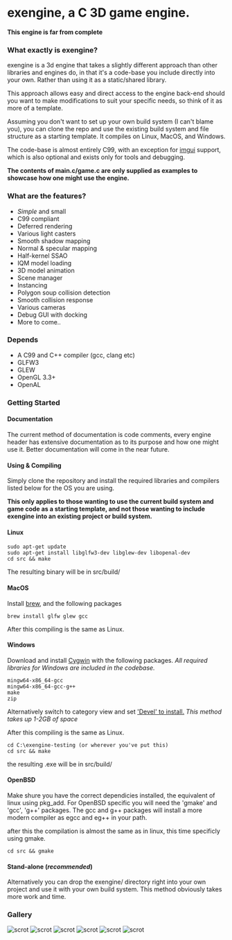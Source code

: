 # exengine, a C 3D game engine.

**This engine is far from complete**

### What exactly is exengine?
exengine is a 3d engine that takes a slightly different approach than other libraries and engines do, in that it's a code-base you include directly into your own.  Rather than using it as a static/shared library.

This approach allows easy and direct access to the engine back-end should you want to make modifications to suit your specific needs, so think of it as more of a template.

Assuming you don't want to set up your own build system (I can't blame you), you can clone the repo and use the existing build system and file structure as a starting template.  It compiles on Linux, MacOS, and Windows.

The code-base is almost entirely C99, with an exception for [imgui](https://github.com/ocornut/imgui) support, which is also optional and exists only for tools and debugging.

**The contents of main.c/game.c are only supplied as examples to showcase how one might use the engine.**

### What are the features?
* *Simple* and small
* C99 compliant
* Deferred rendering
* Various light casters
* Smooth shadow mapping
* Normal & specular mapping
* Half-kernel SSAO
* IQM model loading
* 3D model animation
* Scene manager
* Instancing
* Polygon soup collision detection
* Smooth collision response
* Various cameras
* Debug GUI with docking
* More to come..

### Depends
* A C99 and C++ compiler (gcc, clang etc)
* GLFW3
* GLEW
* OpenGL 3.3+
* OpenAL

### Getting Started
#### Documentation
The current method of documentation is code comments, every engine header has extensive documentation as to its purpose and how one might use it.  Better documentation will come in the near future.

#### Using & Compiling

Simply clone the repository and install the required libraries and compilers listed below for the OS you are using.

**This only applies to those wanting to use the current build system and game code as a starting template, and not those wanting to include exengine into an existing project or build system.**

#### Linux

````
sudo apt-get update
sudo apt-get install libglfw3-dev libglew-dev libopenal-dev
cd src && make
````

The resulting binary will be in src/build/

#### MacOS

Install [brew](https://brew.sh), and the following packages

````
brew install glfw glew gcc
````

After this compiling is the same as Linux.

#### Windows

Download and install [Cygwin](https://www.cygwin.com/) with the following packages.  *All required libraries for Windows are included in the codebase.*

````
mingw64-x86_64-gcc
mingw64-x86_64-gcc-g++
make
zip
````

Alternatively switch to category view and set ['Devel' to install.](https://i.stack.imgur.com/2uzkB.jpg)  *This method takes up 1-2GB of space*

After this compiling is the same as Linux.

````
cd C:\exengine-testing (or wherever you've put this)
cd src && make
````

the resulting .exe will be in src/build/

#### OpenBSD
Make shure you have the correct dependicies installed, the equivalent of linux using pkg_add.
For OpenBSD specific you will need the 'gmake' and 'gcc', 'g++' packages.
The gcc and g++ packages will install a more modern compiler as egcc and eg++ in your path.

after this the compilation is almost the same as in linux, this time specificly using gmake.

````
cd src && gmake
````

#### Stand-alone (*recommended*)

Alternatively you can drop the exengine/ directory right into your own project and use it with your own build system.  This method obviously takes more work and time.

### Gallery
![scrot](http://i.imgur.com/4NGlapU.png)
![scrot](https://i.imgur.com/vTKB3T8.png)
![scrot](http://i.imgur.com/H1pMBXI.png)
![scrot](https://i.imgur.com/n6FcPau.png)
![scrot](https://i.imgur.com/t7CcuiK.png)
![scrot](https://i.imgur.com/qesG2md.png)
